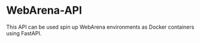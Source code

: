 # WebArena-API
This API can be used spin up WebArena environments as Docker containers using FastAPI.
